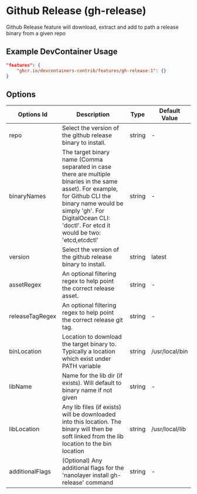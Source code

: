 
# Github Release (gh-release)

Github Release feature will download, extract and add to path a release binary from a given repo

## Example DevContainer Usage

```json
"features": {
    "ghcr.io/devcontainers-contrib/features/gh-release:1": {}
}
```

## Options

| Options Id | Description | Type | Default Value |
|-----|-----|-----|-----|
| repo | Select the version of the github release binary to install. | string | - |
| binaryNames | The target binary name (Comma separated in case there are multiple binaries in the same asset). For example, for Github CLI the binary name would be simply 'gh'. For DigitalOcean CLI: 'doctl'. For etcd it would be two: 'etcd,etcdctl' | string | - |
| version | Select the version of the github release binary to install. | string | latest |
| assetRegex | An optional filtering regex to help point the correct release asset. | string | - |
| releaseTagRegex | An optional filtering regex to help point the correct release git tag. | string | - |
| binLocation | Location to download the target binary to. Typically a location which exist under PATH variable | string | /usr/local/bin |
| libName | Name for the lib dir (if exists). Will default to binary name if not given | string | - |
| libLocation | Any lib files (if exists) will be downloaded into this location. The binary will then be soft linked from the lib location to the bin location | string | /usr/local/lib |
| additionalFlags | (Optional) Any additional flags for the 'nanolayer install gh-release' command  | string | - |


